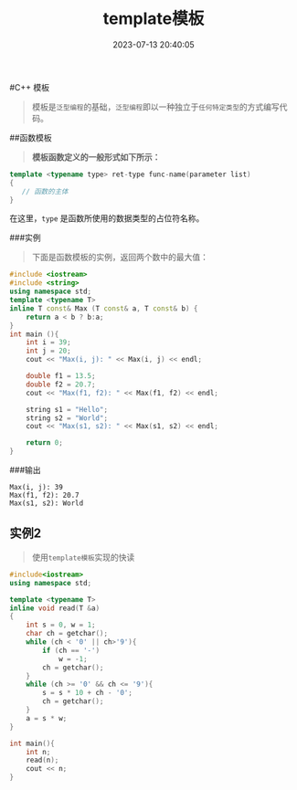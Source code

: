 ﻿---
layout: blog
title: template模板
date: 2023-07-13 20:40:05 
updated: 2023-12-08 12:58:33
tags: 
    - Cpp
    - 算法
categories: Cpp
cover: https://pic.imgdb.cn/item/64bf58e61ddac507cc90f265.webp
---
#C++ 模板
> 模板是`泛型编程`的基础，`泛型编程`即以一种独立于`任何特定类型`的方式编写代码。

##函数模板
> **模板函数定义的一般形式如下所示：**
```cpp
template <typename type> ret-type func-name(parameter list)
{
   // 函数的主体
}
```
在这里，`type` 是函数所使用的数据类型的占位符名称。

###实例
> 下面是函数模板的实例，返回两个数中的最大值：
```cpp
#include <iostream>
#include <string>
using namespace std;
template <typename T>
inline T const& Max (T const& a, T const& b) { 
    return a < b ? b:a; 
} 
int main (){
    int i = 39;
    int j = 20;
    cout << "Max(i, j): " << Max(i, j) << endl; 

    double f1 = 13.5; 
    double f2 = 20.7; 
    cout << "Max(f1, f2): " << Max(f1, f2) << endl; 

    string s1 = "Hello"; 
    string s2 = "World"; 
    cout << "Max(s1, s2): " << Max(s1, s2) << endl; 

    return 0;
}
```
###输出
```otput
Max(i, j): 39
Max(f1, f2): 20.7
Max(s1, s2): World
```

## 实例2
> 使用`template模板`实现的快读
```cpp
#include<iostream>
using namespace std;

template <typename T>
inline void read(T &a)
{
	int s = 0, w = 1;
	char ch = getchar();
	while (ch < '0' || ch>'9'){
		if (ch == '-')
			w = -1;
		ch = getchar();
	}
	while (ch >= '0' && ch <= '9'){
		s = s * 10 + ch - '0';
		ch = getchar();
	}
	a = s * w;
}

int main(){
    int n;
    read(n);
    cout << n;
}
```
